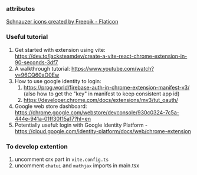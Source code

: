 ### attributes
<a href="https://www.flaticon.com/free-icons/schnauzer" title="schnauzer icons">Schnauzer icons created by Freepik - Flaticon</a>

### Useful tutorial
1. Get started with extension using vite: https://dev.to/jacksteamdev/create-a-vite-react-chrome-extension-in-90-seconds-3df7
2. A walkthrough tutorial: https://www.youtube.com/watch?v=96CQ60aO0Ew
3. How to use google identity to login:
   1. https://prog.world/firebase-auth-in-chrome-extension-manifest-v3/ (also how to get the "key" in manifest to keep consistent app id)
   2. https://developer.chrome.com/docs/extensions/mv3/tut_oauth/ 
4. Google web store dashboard: https://chrome.google.com/webstore/devconsole/930c0324-7c5a-444e-941a-01ff30f15a17?hl=en
5. Potentially useful: login with Google Identity Platform - https://cloud.google.com/identity-platform/docs/web/chrome-extension

### To develop extention
1. uncomment crx part in `vite.config.ts`
2. uncomment `chatui` and `mathjax` imports in main.tsx